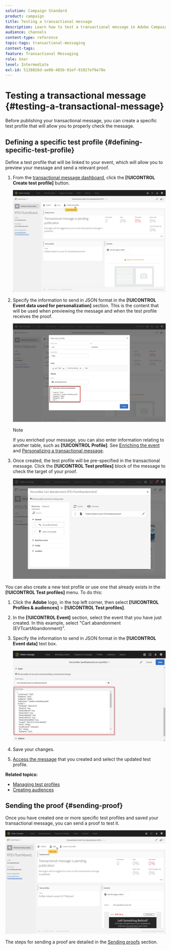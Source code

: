```yaml
---
solution: Campaign Standard
product: campaign
title: Testing a transactional message
description: Learn how to test a transactional message in Adobe Campaign.
audience: channels
content-type: reference
topic-tags: transactional-messaging
context-tags: 
feature: Transactional Messaging
role: User
level: Intermediate
exl-id: 5138826d-ae08-403b-91ef-91027ef6e78e
---
```

# Testing a transactional message {#testing-a-transactional-message}

Before publishing your transactional message, you can create a specific test profile that will allow you to properly check the message.

## Defining a specific test profile {#defining-specific-test-profile}

Define a test profile that will be linked to your event, which will allow you to preview your message and send a relevant proof.

1. From the [transactional message dashboard](../../channels/using/editing-transactional-message.md#accessing-transactional-messages), click the **[!UICONTROL Create test profile]** button.

   ![](assets/message-center_test-profile.png)

1. Specify the information to send in JSON format in the **[!UICONTROL Event data used for personalization]** section. This is the content that will be used when previewing the message and when the test profile receives the proof.

   ![](assets/message-center_event-data.png)

   >[!NOTE]
   >
   >If you enriched your message, you can also enter information relating to another table, such as **[!UICONTROL Profile]**. See [Enriching the event](../../channels/using/configuring-transactional-event.md#enriching-the-transactional-message-content) and [Personalizing a transactional message](../../channels/using/editing-transactional-message.md#personalizing-a-transactional-message).

1. Once created, the test profile will be pre-specified in the transactional message. Click the **[!UICONTROL Test profiles]** block of the message to check the target of your proof.

   ![](assets/message-center_5.png)

You can also create a new test profile or use one that already exists in the **[!UICONTROL Test profiles]** menu. To do this:

1. Click the **Adobe** logo, in the top left corner, then select **[!UICONTROL Profiles & audiences]** > **[!UICONTROL Test profiles]**.
1. In the **[!UICONTROL Event]** section, select the event that you have just created. In this example, select "Cart abandonment (EVTcartAbandonment)".
1. Specify the information to send in JSON format in the **[!UICONTROL Event data]** text box.

   ![](assets/message-center_3.png)

1. Save your changes.
1. [Access the message](../../channels/using/editing-transactional-message.md#accessing-transactional-messages) that you created and select the updated test profile.

**Related topics:**

* [Managing test profiles](../../audiences/using/managing-test-profiles.md)
* [Creating audiences](../../audiences/using/creating-audiences.md)

## Sending the proof {#sending-proof}

Once you have created one or more specific test profiles and saved your transactional message, you can send a proof to test it.

![](assets/message-center_10.png)

The steps for sending a proof are detailed in the [Sending proofs](../../sending/using/sending-proofs.md) section.

